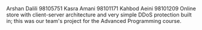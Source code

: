 Arshan Dalili 98105751
Kasra Amani 98101171
Kahbod Aeini 98101209
Online store with client-server architecture and very simple DDoS protection built in; this was our team's project for the Advanced Programming course.
